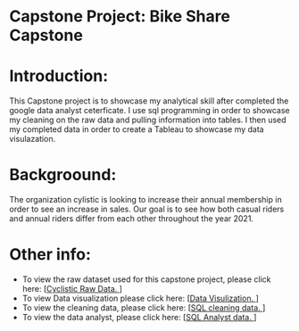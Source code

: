 # Capstone Project: Bike Share Capstone

# Introduction: 
This Capstone project is to showcase my analytical skill after completed the google data analyst ceterficate. I use sql programming in order to showcase my cleaning on the raw data and pulling information into tables. I then used my completed data in order to create a Tableau to showcase my data visulazation. 
# Backgroound: 
The organization cylistic is looking to increase their annual membership in order to see an increase in sales. Our goal is to see how both casual riders and annual riders differ from each other throughout the year 2021. 
# Other info:
* To view the raw dataset used for this capstone project, please click here: [[Cyclistic Raw Data. ](https://divvy-tripdata.s3.amazonaws.com/index.html)]
* To view Data visualization please click here: [[Data Visulization. ](https://public.tableau.com/views/BikeSharingCapstone_Finish/1_CoverPage_1?:language=en-US&:display_count=n&:origin=viz_share_link)]
* To view the cleaning data, please click here: [[SQL cleaning data. ](https://github.com/garfer22/SQLbikesharecapstone/blob/main/Cleaning%20Data)]
* To view the data analyst, please click here: [[SQL Analyst data. ](https://github.com/garfer22/SQLbikesharecapstone/blob/main/Cleaning%20Data)]
